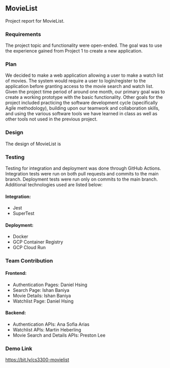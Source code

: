 ## MovieList

Project report for MovieList.

### Requirements

The project topic and functionality were open-ended. The goal was to use the experience gained from Project 1 to create a new application.

### Plan

We decided to make a web application allowing a user to make a watch list of movies. The system would require a user to login/register to the application before granting access to the movie search and watch list. Given the project time period of around one month, our primary goal was to create a working prototype with the basic functionality. Other goals for the project included practicing the software development cycle (specifically Agile methodology), building upon our teamwork and collaboration skills, and using the various software tools we have learned in class as well as other tools not used in the previous project.

### Design

The design of MovieList is

### Testing

Testing for integration and deployment was done through GitHub Actions. Integration tests were run on both pull requests and commits to the main branch. Deployment tests were run only on commits to the main branch. Additional technologies used are listed below:

#### Integration:

* Jest
* SuperTest

#### Deployment:

* Docker
* GCP Container Registry
* GCP Cloud Run

### Team Contribution

#### Frontend:

* Authentication Pages: Daniel Hsing
* Search Page: Ishan Baniya
* Movie Details: Ishan Baniya
* Watchlist Page: Daniel Hsing

#### Backend:

* Authentication APIs: Ana Sofia Arias
* Watchlist APIs: Martin Heberling
* Movie Search and Details APIs: Preston Lee

### Demo Link

https://bit.ly/cs3300-movielist

